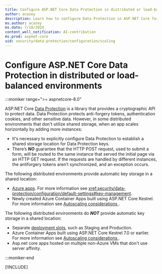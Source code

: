 ```yaml
---
title: Configure ASP.NET Core Data Protection in distributed or load-balanced environments
author: acasey
description: Learn how to configure Data Protection in ASP.NET Core for multi-instance apps.
ms.author: acasey
ms.date: 7/18/2024
content_well_notification: AI-contribution
ms.prod: aspnet-core
uid: security/data-protection/configuration/scaling
---
```


# Configure ASP.NET Core Data Protection in distributed or load-balanced environments

:::moniker range=">= aspnetcore-8.0"

ASP.NET Core [Data Protection](xref:security/data-protection/introduction) is a library that provides a cryptographic API to protect data. Data Protection protects anti-forgery tokens, authentication cookies, and other sensitive data. However, in some distributed environments that don't utilize shared storage, when an app scales horizontally by adding more instances:

* It's necessary to explicitly configure Data Protection to establish a shared storage location for Data Protection keys.
* There’s ***NO*** guarantee that the HTTP POST request, used to submit a form, will be routed to the same instance that served the initial page via an HTTP GET request. If the requests are handled by different instances, the antiforgery tokens aren’t synchronized, and an exception occurs.

The following distributed environments provide automatic key storage in a shared location:

* [Azure apps](/aspnet/core/security/data-protection/configuration/default-settings).  For more information see <xref:security/data-protection/configuration/default-settings#key-management>.
* Newly created Azure Container Apps built using ASP.NET Core Kestrel. For more information see [Autoscaling considerations
](/azure/container-apps/dotnet-overview#autoscaling-considerations).

The following distributed environments do ***NOT*** provide automatic key storage in a shared location:

* Separate [deployment slots](/azure/app-service/deploy-staging-slots), such as Staging and Production.
* Azure Container Apps built using ASP.NET Core Kestrel 7.0 or earlier. For more information see [Autoscaling considerations
](/azure/container-apps/dotnet-overview#autoscaling-considerations).
* Asp.net core apps hosted on multiple non-Azure VMs that don't use server affinity.

:::moniker-end

[!INCLUDE[](~/security/data-protection/configuration/scaling/includes/scaling7.md)]
